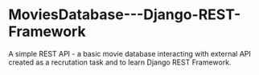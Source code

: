 # MoviesDatabase---Django-REST-Framework
 A simple REST API - a basic movie database interacting with external API created as a recrutation task and to learn Django REST Framework.
